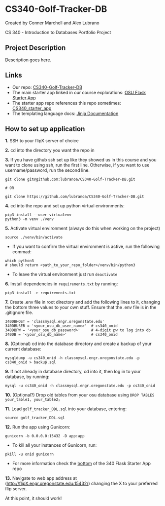 # CS340-Golf-Tracker-DB

Created by Conner Marchell and Alex Lubrano

CS 340 - Introduction to Databases Portfolio Project

## Project Description
Description goes here.

## Links
- Our repo: [CS340-Golf-Tracker-DB](https://github.com/lubranoa/CS340-Golf-Tracker-DB)
- The main starter app linked in our course explorations: [OSU Flask Starter App](https://github.com/osu-cs340-ecampus/flask-starter-app)
- The starter app repo references this repo sometimes: [CS340_starter_app](https://github.com/mlapresta/cs340_starter_app)
- The templating language docs: [Jinja Documentation](https://jinja.palletsprojects.com/en/2.11.x/templates/)

## How to set up application
**1.** SSH to your flipX server of choice

**2.** cd into the directory you want the repo in

**3.** If you have github ssh set up like they showed us in this course and you want to clone using ssh, run the first line. Otherwise, if you want to use username/password, run the second line.

```
git clone git@github.com:lubranoa/CS340-Golf-Tracker-DB.git

# OR

git clone https://github.com/lubranoa/CS340-Golf-Tracker-DB.git
```

**4.** cd into the repo and set up python virtual environments:
```
pip3 install --user virtualenv
python3 -m venv ./venv
```

**5.** Activate virtual environment (always do this when working on the project)
```
source ./venv/bin/activate
```
   - If you want to confirm the virtual environment is active, run the following commad:
```
which python3
# should return <path_to_your_repo_folder>/venv/bin/python3
```
   - To leave the virtual environment just run ```deactivate```

**6.** Install dependencies in ```requirements.txt``` by running:
```
pip3 install -r requirements.txt
```

**7.** Create .env file in root directory and add the following lines to it, changing the bottom three values to your own stuff. Ensure that the .env file is in the .gitignore file.
```
340DBHOST = 'classmysql.engr.oregonstate.edu'
340DBUSER = '<your_osu_db_user_name>'  # cs340_onid
340DBPW = '<your_osu_db_password>'     # 4-digit pw to log into db
340DB = '<your_osu_db_name>'           # cs340_onid
```

**8.** (Optional) cd into the database directory and create a backup of your current database:
```
mysqldump -u cs340_onid -h classmysql.engr.oregonstate.edu -p cs340_onid > backup.sql
```

**9.** If not already in database directory, cd into it, then log in to your database, by running:
```
mysql -u cs340_onid -h classmysql.engr.oregonstate.edu -p cs340_onid
```

**10.** (Optional?) Drop old tables from your osu database using ```DROP TABLES your_table1, your_table2;```

**11.** Load ```golf_tracker_DDL.sql``` into your database, entering:
```
source golf_tracker_DDL.sql
```

**12.** Run the app using Gunicorn:
```
gunicorn -b 0.0.0.0:15432 -D app:app
```
        
   - To kill all your instances of Gunicorn, run:
```
pkill -u onid gunicorn
```

   - For more information check the [bottom](https://github.com/osu-cs340-ecampus/flask-starter-app#deploying-the-migrated-project-on-osus-flip-server) of the 340 Flask Starter App repo

**13.** Navigate to web app address at (http://flipX.engr.oregonstate.edu:15432/) changing the X to your preferred flip server.

At this point, it should work!
